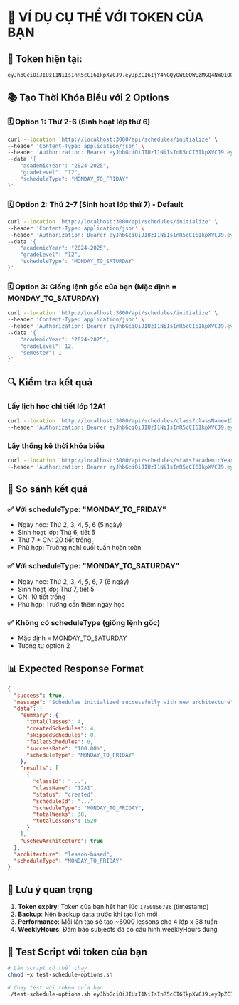 # 🧪 VÍ DỤ CỤ THỂ VỚI TOKEN CỦA BẠN

## 🔑 Token hiện tại:
```
eyJhbGciOiJIUzI1NiIsInR5cCI6IkpXVCJ9.eyJpZCI6IjY4NGQyOWE0OWEzMGQ4NWQ1OGNmMGNkZiIsImlhdCI6MTc1MDc3MDM4NiwiZXhwIjoxNzUwODU2Nzg2fQ.0J3MF4r7d_PPKMqHIhz48ndq_tlYtqIhSQladoDNNZM
```

## 📚 Tạo Thời Khóa Biểu với 2 Options

### 🗓️ Option 1: Thứ 2-6 (Sinh hoạt lớp thứ 6)
```bash
curl --location 'http://localhost:3000/api/schedules/initialize' \
--header 'Content-Type: application/json' \
--header 'Authorization: Bearer eyJhbGciOiJIUzI1NiIsInR5cCI6IkpXVCJ9.eyJpZCI6IjY4NGQyOWE0OWEzMGQ4NWQ1OGNmMGNkZiIsImlhdCI6MTc1MDc3MDM4NiwiZXhwIjoxNzUwODU2Nzg2fQ.0J3MF4r7d_PPKMqHIhz48ndq_tlYtqIhSQladoDNNZM' \
--data '{
    "academicYear": "2024-2025",
    "gradeLevel": "12",
    "scheduleType": "MONDAY_TO_FRIDAY"
}'
```

### 🗓️ Option 2: Thứ 2-7 (Sinh hoạt lớp thứ 7) - Default
```bash
curl --location 'http://localhost:3000/api/schedules/initialize' \
--header 'Content-Type: application/json' \
--header 'Authorization: Bearer eyJhbGciOiJIUzI1NiIsInR5cCI6IkpXVCJ9.eyJpZCI6IjY4NGQyOWE0OWEzMGQ4NWQ1OGNmMGNkZiIsImlhdCI6MTc1MDc3MDM4NiwiZXhwIjoxNzUwODU2Nzg2fQ.0J3MF4r7d_PPKMqHIhz48ndq_tlYtqIhSQladoDNNZM' \
--data '{
    "academicYear": "2024-2025",
    "gradeLevel": "12",
    "scheduleType": "MONDAY_TO_SATURDAY"
}'
```

### 🗓️ Option 3: Giống lệnh gốc của bạn (Mặc định = MONDAY_TO_SATURDAY)
```bash
curl --location 'http://localhost:3000/api/schedules/initialize' \
--header 'Content-Type: application/json' \
--header 'Authorization: Bearer eyJhbGciOiJIUzI1NiIsInR5cCI6IkpXVCJ9.eyJpZCI6IjY4NGQyOWE0OWEzMGQ4NWQ1OGNmMGNkZiIsImlhdCI6MTc1MDc3MDM4NiwiZXhwIjoxNzUwODU2Nzg2fQ.0J3MF4r7d_PPKMqHIhz48ndq_tlYtqIhSQladoDNNZM' \
--data '{
    "academicYear": "2024-2025",
    "gradeLevel": 12,
    "semester": 1
}'
```

## 🔍 Kiểm tra kết quả

### Lấy lịch học chi tiết lớp 12A1
```bash
curl --location 'http://localhost:3000/api/schedules/class?className=12A1&academicYear=2024-2025&startOfWeek=2024-08-12&endOfWeek=2024-08-18' \
--header 'Authorization: Bearer eyJhbGciOiJIUzI1NiIsInR5cCI6IkpXVCJ9.eyJpZCI6IjY4NGQyOWE0OWEzMGQ4NWQ1OGNmMGNkZiIsImlhdCI6MTc1MDc3MDM4NiwiZXhwIjoxNzUwODU2Nzg2fQ.0J3MF4r7d_PPKMqHIhz48ndq_tlYtqIhSQladoDNNZM'
```

### Lấy thống kê thời khóa biểu
```bash
curl --location 'http://localhost:3000/api/schedules/stats?academicYear=2024-2025' \
--header 'Authorization: Bearer eyJhbGciOiJIUzI1NiIsInR5cCI6IkpXVCJ9.eyJpZCI6IjY4NGQyOWE0OWEzMGQ4NWQ1OGNmMGNkZiIsImlhdCI6MTc1MDc3MDM4NiwiZXhwIjoxNzUwODU2Nzg2fQ.0J3MF4r7d_PPKMqHIhz48ndq_tlYtqIhSQladoDNNZM'
```

## 🎯 So sánh kết quả

### ✅ Với scheduleType: "MONDAY_TO_FRIDAY"
- Ngày học: Thứ 2, 3, 4, 5, 6 (5 ngày)
- Sinh hoạt lớp: Thứ 6, tiết 5
- Thứ 7 + CN: 20 tiết trống
- Phù hợp: Trường nghỉ cuối tuần hoàn toàn

### ✅ Với scheduleType: "MONDAY_TO_SATURDAY" 
- Ngày học: Thứ 2, 3, 4, 5, 6, 7 (6 ngày)
- Sinh hoạt lớp: Thứ 7, tiết 5
- CN: 10 tiết trống
- Phù hợp: Trường cần thêm ngày học

### ✅ Không có scheduleType (giống lệnh gốc)
- Mặc định = MONDAY_TO_SATURDAY
- Tương tự option 2

## 📊 Expected Response Format

```json
{
  "success": true,
  "message": "Schedules initialized successfully with new architecture",
  "data": {
    "summary": {
      "totalClasses": 4,
      "createdSchedules": 4,
      "skippedSchedules": 0,
      "failedSchedules": 0,
      "successRate": "100.00%",
      "scheduleType": "MONDAY_TO_FRIDAY"
    },
    "results": [
      {
        "classId": "...",
        "className": "12A1",
        "status": "created",
        "scheduleId": "...",
        "scheduleType": "MONDAY_TO_FRIDAY",
        "totalWeeks": 38,
        "totalLessons": 1520
      }
    ],
    "useNewArchitecture": true
  },
  "architecture": "lesson-based",
  "scheduleType": "MONDAY_TO_FRIDAY"
}
```

## 🚨 Lưu ý quan trọng

1. **Token expiry**: Token của bạn hết hạn lúc `1750856786` (timestamp)
2. **Backup**: Nên backup data trước khi tạo lịch mới
3. **Performance**: Mỗi lần tạo sẽ tạo ~6000 lessons cho 4 lớp x 38 tuần
4. **WeeklyHours**: Đảm bảo subjects đã có cấu hình weeklyHours đúng

## 🧪 Test Script với token của bạn

```bash
# Làm script có thể chạy
chmod +x test-schedule-options.sh

# Chạy test với token của bạn
./test-schedule-options.sh eyJhbGciOiJIUzI1NiIsInR5cCI6IkpXVCJ9.eyJpZCI6IjY4NGQyOWE0OWEzMGQ4NWQ1OGNmMGNkZiIsImlhdCI6MTc1MDc3MDM4NiwiZXhwIjoxNzUwODU2Nzg2fQ.0J3MF4r7d_PPKMqHIhz48ndq_tlYtqIhSQladoDNNZM
``` 